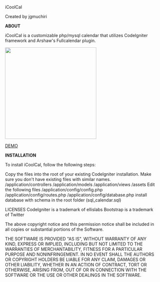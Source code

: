 iCoolCal

Created by jgmuchiri


<strong>ABOUT</strong>

iCoolCal is a customizable php/mysql calendar that utilizes CodeIgniter framework and Arshaw's Fullcalendar plugin. 

<img src="http://icoolpix.com/demo/apps/calendar/assets/images/screenshot.png" height="300px"/>

<a href="http://icoolpix.com/demo/apps/calendar/index.php/calendar" target="_blank">DEMO</a>

<strong>INSTALLATION</strong>

To install iCoolCal, follow the following steps:

Copy the files into the root of your existing CodeIgniter installation. Make sure you don't have existing files with similar names.
/application/controllers
/application/models
/application/views
/assets
Edit the following files
/application/config/config.php
/application/config/routes.php
/application/config/database.php
install database with schema in the root folder (sql_calendar.sql)

LICENSES
CodeIgniter is a trademark of ellislabs
Bootstrap is a trademark of Twitter

The above copyright notice and this permission notice shall be included in
all copies or substantial portions of the Software.

THE SOFTWARE IS PROVIDED "AS IS", WITHOUT WARRANTY OF ANY KIND, EXPRESS OR
IMPLIED, INCLUDING BUT NOT LIMITED TO THE WARRANTIES OF MERCHANTABILITY,
FITNESS FOR A PARTICULAR PURPOSE AND NONINFRINGEMENT. IN NO EVENT SHALL THE
AUTHORS OR COPYRIGHT HOLDERS BE LIABLE FOR ANY CLAIM, DAMAGES OR OTHER
LIABILITY, WHETHER IN AN ACTION OF CONTRACT, TORT OR OTHERWISE, ARISING FROM,
OUT OF OR IN CONNECTION WITH THE SOFTWARE OR THE USE OR OTHER DEALINGS IN
THE SOFTWARE.
